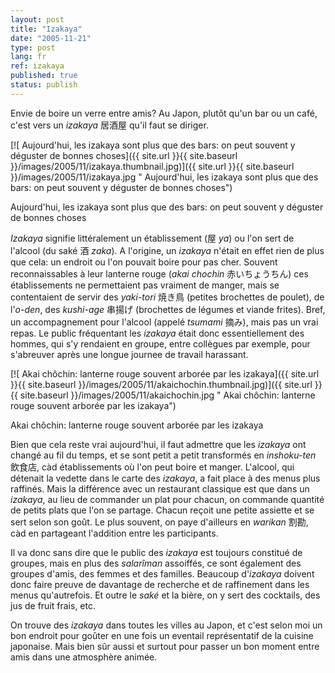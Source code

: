 ```yaml
---
layout: post
title: "Izakaya"
date: "2005-11-21"
type: post
lang: fr
ref: izakaya
published: true
status: publish
---
```




Envie de boire un verre entre amis? Au Japon, plutôt qu'un bar ou un café, c'est vers un _izakaya_ 居酒屋 qu'il faut se diriger.

 

[![ Aujourd'hui, les izakaya sont plus que des bars: on peut souvent y déguster de bonnes choses]({{ site.url }}{{ site.baseurl }}/images/2005/11/izakaya.thumbnail.jpg)]({{ site.url }}{{ site.baseurl }}/images/2005/11/izakaya.jpg " Aujourd'hui, les izakaya sont plus que des bars: on peut souvent y déguster de bonnes choses")

Aujourd'hui, les izakaya sont plus que des bars: on peut souvent y déguster de bonnes choses

_Izakaya_ signifie littéralement un établissement (屋 _ya_) ou l'on sert de l'alcool (du saké 酒 _zaka_). A l'origine, un _izakaya_ n'était en effet rien de plus que cela: un endroit ou l'on pouvait boire pour pas cher. Souvent reconnaissables à leur lanterne rouge (_akai chochin_ 赤いちょうちん) ces établissements ne permettaient pas vraiment de manger, mais se contentaient de servir des _yaki-tori_ 焼き鳥 (petites brochettes de poulet), de l'_o-den_, des _kushi-age_ 串揚げ (brochettes de légumes et viande frites). Bref, un accompagnement pour l'alcool (appelé _tsumami_ 摘み), mais pas un vrai repas. Le public fréquentant les _izakaya_ était donc essentiellement des hommes, qui s'y rendaient en groupe, entre collègues par exemple, pour s'abreuver après une longue journee de travail harassant.

[![ Akai chôchin: lanterne rouge souvent arborée par les izakaya]({{ site.url }}{{ site.baseurl }}/images/2005/11/akaichochin.thumbnail.jpg)]({{ site.url }}{{ site.baseurl }}/images/2005/11/akaichochin.jpg " Akai chôchin: lanterne rouge souvent arborée par les izakaya")

Akai chôchin: lanterne rouge souvent arborée par les izakaya

Bien que cela reste vrai aujourd'hui, il faut admettre que les _izakaya_ ont changé au fil du temps, et se sont petit a petit transformés en _inshoku-ten_ 飲食店, càd établissements où l'on peut boire et manger. L'alcool, qui détenait la vedette dans le carte des _izakaya_, a fait place à des menus plus raffinés. Mais la différence avec un restaurant classique est que dans un _izakaya_, au lieu de commander un plat pour chacun, on commande quantité de petits plats que l'on se partage. Chacun reçoit une petite assiette et se sert selon son goût. Le plus souvent, on paye d'ailleurs en _warikan_ 割勘, càd en partageant l'addition entre les participants.

Il va donc sans dire que le public des _izakaya_ est toujours constitué de groupes, mais en plus des _salarîman_ assoiffés, ce sont également des groupes d'amis, des femmes et des familles. Beaucoup d'_izakaya_ doivent donc faire preuve de davantage de recherche et de raffinement dans les menus qu'autrefois. Et outre le _saké_ et la bière, on y sert des cocktails, des jus de fruit frais, etc.

On trouve des _izakaya_ dans toutes les villes au Japon, et c'est selon moi un bon endroit pour goûter en une fois un eventail représentatif de la cuisine japonaise. Mais bien sûr aussi et surtout pour passer un bon moment entre amis dans une atmosphère animée.


